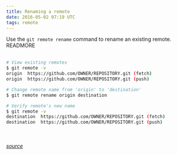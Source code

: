```yaml
---
title: Renaming a remote
date: 2016-05-02 07:19 UTC
tags: remote
---
```


Use the `git remote rename` command to rename an existing remote.
READMORE
<br />
<br />

```bash
# View existing remotes
$ git remote -v
origin  https://github.com/OWNER/REPOSITORY.git (fetch)
origin  https://github.com/OWNER/REPOSITORY.git (push)

# Change remote name from 'origin' to 'destination'
$ git remote rename origin destination

# Verify remote's new name
$ git remote -v
destination  https://github.com/OWNER/REPOSITORY.git (fetch)
destination  https://github.com/OWNER/REPOSITORY.git (push)
```

<br /><br />
_[source](https://help.github.com/articles/renaming-a-remote/)_

